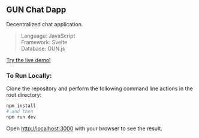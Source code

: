 ## GUN Chat Dapp

Decentralized chat application.

> Language: JavaScript \
> Framework: Svelte \
> Database: GUN.js

[Try the live demo!](https://gun-chat-dapp.web.app/)

### To Run Locally:
Clone the repository and perform the following command line actions in the root directory:

```bash
npm install
# and then
npm run dev
```

Open [http://localhost:3000](http://localhost:3000) with your browser to see the result.
